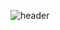 ![header](https://capsule-render.vercel.app/api?type=waving&color=auto&animation=fadeIn&height=200&text=Sang%20Jin's%20GITHUB&fontColor=ffffff)
